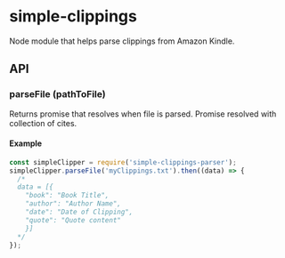 # simple-clippings
Node module that helps parse clippings from Amazon Kindle.

## API

### parseFile (pathToFile)
Returns promise that resolves when file is parsed. Promise resolved with collection of cites.

#### Example
```javascript
const simpleClipper = require('simple-clippings-parser');
simpleClipper.parseFile('myClippings.txt').then((data) => {
  /*
  data = [{
    "book": "Book Title",
    "author": "Author Name",
    "date": "Date of Clipping",
    "quote": "Quote content"
    }]
  */
});
```
